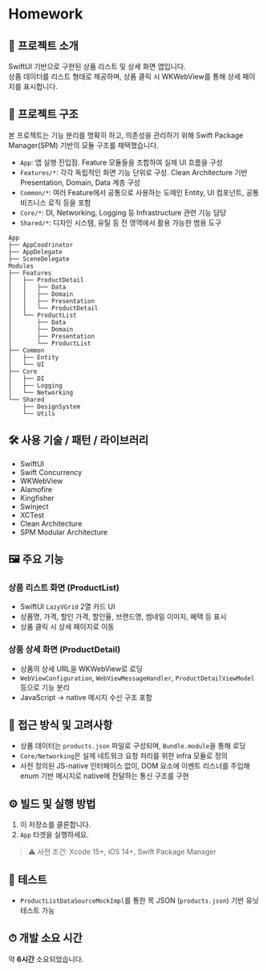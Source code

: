 # Homework

## 📱 프로젝트 소개

SwiftUI 기반으로 구현된 상품 리스트 및 상세 화면 앱입니다.  
상품 데이터를 리스트 형태로 제공하며, 상품 클릭 시 WKWebView를 통해 상세 페이지를 표시합니다.  

## 🧩 프로젝트 구조

본 프로젝트는 기능 분리를 명확히 하고, 의존성을 관리하기 위해 Swift Package Manager(SPM) 기반의 모듈 구조를 채택했습니다.

- `App`: 앱 실행 진입점. Feature 모듈들을 조합하여 실제 UI 흐름을 구성
- `Features/*`: 각각 독립적인 화면 기능 단위로 구성. Clean Architecture 기반 Presentation, Domain, Data 계층 구성
- `Common/*`: 여러 Feature에서 공통으로 사용하는 도메인 Entity, UI 컴포넌트, 공통 비즈니스 로직 등을 포함
- `Core/*`: DI, Networking, Logging 등 Infrastructure 관련 기능 담당
- `Shared/*`: 디자인 시스템, 유틸 등 전 영역에서 활용 가능한 범용 도구

```
App
├── AppCoodrinator
├── AppDelegate
├── SceneDelegate
Modules
├── Features
│   ├── ProductDetail
│   │   ├── Data
│   │   ├── Domain
│   │   ├── Presentation
│   │   └── ProductDetail
│   └── ProductList
│       ├── Data
│       ├── Domain
│       ├── Presentation
│       └── ProductList
├── Common
│   ├── Entity
│   └── UI
├── Core
│   ├── DI
│   ├── Logging
│   └── Networking
└── Shared
    ├── DesignSystem
    └── Utils
```

## 🛠 사용 기술 / 패턴 / 라이브러리

- SwiftUI
- Swift Concurrency
- WKWebView
- Alamofire
- Kingfisher
- Swinject
- XCTest
- Clean Architecture
- SPM Modular Architecture

## 🖼 주요 기능

### 상품 리스트 화면 (ProductList)

- SwiftUI `LazyVGrid` 2열 카드 UI
- 상품명, 가격, 할인 가격, 할인율, 브랜드명, 썸네일 이미지, 혜택 등 표시
- 상품 클릭 시 상세 페이지로 이동

### 상품 상세 화면 (ProductDetail)

- 상품의 상세 URL을 WKWebView로 로딩
- `WebViewConfiguration`, `WebViewMessageHandler`, `ProductDetailViewModel` 등으로 기능 분리
- JavaScript → native 메시지 수신 구조 포함

## 🧠 접근 방식 및 고려사항

- 상품 데이터는 `products.json` 파일로 구성되며, `Bundle.module`을 통해 로딩
- `Core/Networking`은 실제 네트워크 요청 처리를 위한 infra 모듈로 정의
- 사전 정의된 JS-native 인터페이스 없이, DOM 요소에 이벤트 리스너를 주입해 enum 기반 메시지로 native에 전달하는 통신 구조를 구현

## ⚙️ 빌드 및 실행 방법

1. 이 저장소를 클론합니다.
2. `App` 타겟을 실행하세요.

> ⚠️ 사전 조건: Xcode 15+, iOS 14+, Swift Package Manager

## 🧪 테스트

- `ProductListDataSourceMockImpl`를 통한 목 JSON (`products.json`) 기반 유닛 테스트 가능

## ⏱ 개발 소요 시간

약 **6시간** 소요되었습니다.

